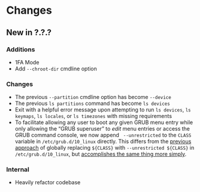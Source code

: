 Changes
=======

New in ?.?.?
------------

### Additions

- 1FA Mode
- Add `--chroot-dir` cmdline option

### Changes

- The previous `--partition` cmdline option has become `--device`
- The previous `ls partitions` command has become `ls devices`
- Exit with a helpful error message upon attempting to run `ls devices`,
  `ls keymaps`, `ls locales`, or `ls timezones` with missing requirements
- To facilitate allowing any user to boot any given GRUB menu entry while only
  allowing the “GRUB superuser” to *edit* menu entries or access the GRUB
  command console, we now append ` --unrestricted` to the `CLASS` variable in
  `/etc/grub.d/10_linux` directly. This differs from the [previous
  approach](https://github.com/atweiden/voidvault/blob/7b159fa237ae4d7e612e6733a84b07cbf84d76b6/lib/Voidvault/Bootstrap.pm6#L2584)
  of globally replacing `${CLASS}` with `--unrestricted ${CLASS}` in
  `/etc/grub.d/10_linux`, but [accomplishes the same thing more simply](https://wiki.archlinux.org/title/GRUB/Tips_and_tricks#Password_protection_of_GRUB_edit_and_console_options_only).

### Internal

- Heavily refactor codebase
